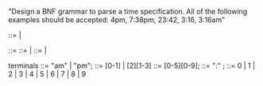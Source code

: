 "Design a BNF grammar to parse a time specification.
All of the following examples should be accepted:
4pm, 7:38pm, 23:42, 3:16, 3:16am"

<start> ::= <meridiemFormats> | <twentyFourHourFormat>

<twentyFourHourFormat> ::= <hour><minutes>
<meridiemFormats> ::= <hour><separator><minutes><meridiem> | <hour><meridiem>
<hour> ::= <twoDigitHour> | <digit>

terminals
<meridiem> ::= "am" | "pm";
<twoDigitHour> ::= [0-1]<digit> | [2][1-3]
<minutes> ::= [0-5][0-9];
<separator> ::= ":" ;
<digit> ::= 0 | 1 | 2 | 3 | 4 | 5 | 6 | 7 | 8 | 9
